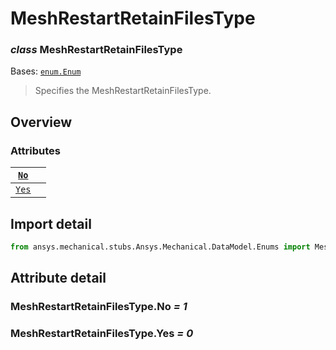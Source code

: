 # MeshRestartRetainFilesType

### *class* MeshRestartRetainFilesType

Bases: [`enum.Enum`](https://docs.python.org/3/library/enum.html#enum.Enum)

> Specifies the MeshRestartRetainFilesType.

> <!-- !! processed by numpydoc !! -->

## Overview

### Attributes

| [`No`](#MeshRestartRetainFilesType.No)   |    |
|------------------------------------------|----|
| [`Yes`](#MeshRestartRetainFilesType.Yes) |    |

## Import detail

```python
from ansys.mechanical.stubs.Ansys.Mechanical.DataModel.Enums import MeshRestartRetainFilesType
```

## Attribute detail

### MeshRestartRetainFilesType.No *= 1*

### MeshRestartRetainFilesType.Yes *= 0*
